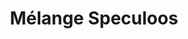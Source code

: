 ---
layout: epice
categories: [recettes]
hidden: true
lang: fr
sitemap: true
title: Mélange Speculoos
type: condiment
ingredients: 
  - nom: cannelle
    qte: 4
    unite: cuillères à café
  - nom: clous de girofle
    qte: 2
  - nom: sel
    qte: 0.5
    unite: cuillère à café
  - nom: gingembre
    qte: 0.5
    unite: cuillère à café
  - nom: muscade
    qte: 0.5
    unite: cuillère à café
  - nom: cardamome
    qte: 0.5
    unite: cuillères à café
  - nom: poivre noir
    qte: 0.25
    unite: cuillère à café
utilisations:
  - Biscuits Speculoos
  - Pâte sablée
---